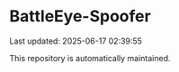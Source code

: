 # BattleEye-Spoofer

Last updated: 2025-06-17 02:39:55

This repository is automatically maintained.
